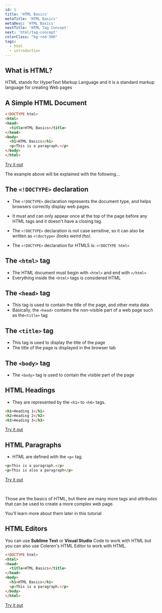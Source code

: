 ```yaml
---
id: 1
title: 'HTML Basics'
metaTitle: 'HTML Basics'
metaDesc: 'HTML Basics'
nextTitle: 'HTML Tag Concept'
next: 'html/tag-concept'
colorClass: "bg-red-500"
tags:
  - html
  - introduction
---
```


## What is HTML?

HTML stands for HyperText Markup Language and it is a standard markup language for creating Web pages


## A Simple HTML Document

```html
<!DOCTYPE html>
<html>
<head>
  <title>HTML Basics</title>
</head>
<body>
  <h1>HTML Basics</h1>
  <p>This is a paragraph.</p>
</body>
</html>
```
[Try it out](/editors/html_editor?code=<!DOCTYPE%20html>,<html>,<head>,++<title>HTML%20Basics</title>,</head>,<body>,++<h1>HTML%20Basics</h1>,++<p>This%20is%20a%20paragraph.</p>,</body>,</html>#special)


The example above will be explained with the following...


## The `<!DOCTYPE>` declaration

- The `<!DOCTYPE>` declaration represents the document type, and helps browsers correctly display web pages.

- It must and can only appear once at the top of the page before any HTML tags and it doesn't have a closing tag.

- The `<!DOCTYPE>` declaration is not case sensitive, so it can also be written as `<!doctype>` _(looks weird tho)_.

- The `<!DOCTYPE>` declaration for HTML5 is: `<!DOCTYPE html>`


## The `<html>` tag

- The HTML document must begin with `<html>` and end with `</html>`
- Everything inside the `<html>` tags is considered HTML


## The `<head>` tag

- This tag is used to contain the title of the page, and other meta data
- Basically, the `<head>` contains the non-visible part of a web page such as the`<title>` tag


## The `<title>` tag

- This tag is used to display the title of the page
- The title of the page is displayed in the browser tab


## The `<body>` tag

- The `<body>` tag is used to contain the visible part of the page


## HTML Headings

- They are represented by the `<h1>` to `<h6>` tags.

```html
<h1>Heading 1</h1>
<h2>Heading 2</h2>
<h3>Heading 3</h3>
```
[Try it out](/editors/html_editor?code=<!DOCTYPE%20html>,<html>,<head>,++<title>HTML%20Headings</title>,</head>,<body>,++<h1>Heading%201</h1>,++<h2>Heading%202</h2>,++<h3>Heading%203</h3>,</body>,</html>#special)


## HTML Paragraphs

- HTML are defined with the `<p>` tag.

```html
<p>This is a paragraph.</p>
<p>This is also a paragraph</p>
```
[Try it out](/editors/html_editor?code=<!DOCTYPE%20html>,<html>,<head>,++<title>HTML%20Paragraphs</title>,</head>,<body>,++<p>This%20is%20a%20paragraph</p>,++<p>This%20is%20also%20a%20paragraph</p>,</body>,</html>#special)

&nbsp;

Those are the basics of HTML, but there are many more tags and _attributes_ that can be used to create a more complex web page.

You'll learn more about them later in this tutorial


## HTML Editors

You can use **Sublime Text** or **Visual Studio** Code to work with HTML but you can also use Coleren's HTML Editor to work with HTML.

```html
<!DOCTYPE html>
<html>
<head>
  <title>HTML Basics</title>
</head>
<body>
  <h1>HTML Basics</h1>
  <p>This is a paragraph.</p>
</body>
</html>
```
[Try it out](/editors/html_editor?code=<!DOCTYPE%20html>,<html>,<head>,++<title>HTML%20Basics</title>,</head>,<body>,++<h1>HTML%20Basics</h1>,++<p>This%20is%20a%20paragraph.</p>,</body>,</html>#special)
